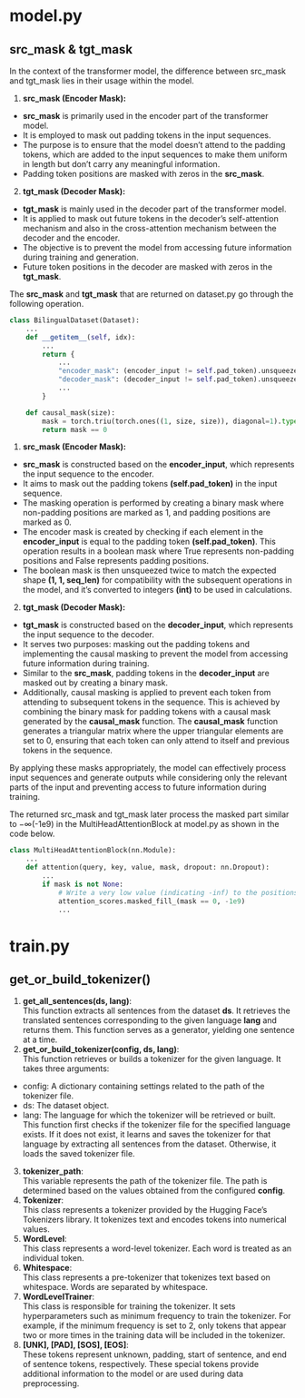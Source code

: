 # model.py
## src_mask & tgt_mask
In the context of the transformer model, the difference between src_mask and tgt_mask lies in their usage within the model.

1. **src_mask (Encoder Mask):**    
- **src_mask** is primarily used in the encoder part of the transformer model.  
- It is employed to mask out padding tokens in the input sequences.  
- The purpose is to ensure that the model doesn’t attend to the padding tokens, which are added to the input sequences to make them uniform in length but don’t carry any meaningful information.  
- Padding token positions are masked with zeros in the **src_mask**.  

2. **tgt_mask (Decoder Mask):**    
- **tgt_mask** is mainly used in the decoder part of the transformer model.  
- It is applied to mask out future tokens in the decoder’s self-attention mechanism and also in the cross-attention mechanism between the decoder and the encoder.    
- The objective is to prevent the model from accessing future information during training and generation.  
- Future token positions in the decoder are masked with zeros in the **tgt_mask**.


The **src_mask** and **tgt_mask** that are returned on dataset.py go through the following operation.

```py
class BilingualDataset(Dataset):
    ...
    def __getitem__(self, idx):
        ...
        return {
            ...
            "encoder_mask": (encoder_input != self.pad_token).unsqueeze(0).unsqueeze(0).int(), # (1, 1, seq_len)
            "decoder_mask": (decoder_input != self.pad_token).unsqueeze(0).int() & causal_mask(decoder_input.size(0)), # (1, seq_len) & (1, seq_len, seq_len)
            ...
        }

    def causal_mask(size):
        mask = torch.triu(torch.ones((1, size, size)), diagonal=1).type(torch.int)
        return mask == 0
```

1. **src_mask (Encoder Mask):**  
- **src_mask** is constructed based on the **encoder_input**, which represents the input sequence to the encoder.  
- It aims to mask out the padding tokens **(self.pad_token)** in the input sequence.  
- The masking operation is performed by creating a binary mask where non-padding positions are marked as 1, and padding positions are marked as 0.  
- The encoder mask is created by checking if each element in the **encoder_input** is equal to the padding token **(self.pad_token)**. This operation results in a boolean mask where True represents non-padding positions and False represents padding positions.
- The boolean mask is then unsqueezed twice to match the expected shape **(1, 1, seq_len)** for compatibility with the subsequent operations in the model, and it’s converted to integers **(int)** to be used in calculations.

2. **tgt_mask (Decoder Mask):**  
- **tgt_mask** is constructed based on the **decoder_input**, which represents the input sequence to the decoder.
- It serves two purposes: masking out the padding tokens and implementing the causal masking to prevent the model from accessing future information during training.  
- Similar to the **src_mask**, padding tokens in the **decoder_input** are masked out by creating a binary mask.  
- Additionally, causal masking is applied to prevent each token from attending to subsequent tokens in the sequence. This is achieved by combining the binary mask for padding tokens with a causal mask generated by the **causal_mask** function. The **causal_mask** function generates a triangular matrix where the upper triangular elements are set to 0, ensuring that each token can only attend to itself and previous tokens in the sequence.

By applying these masks appropriately, the model can effectively process input sequences and generate outputs while considering only the relevant parts of the input and preventing access to future information during training.

The returned src_mask and tgt_mask later process the masked part similar to $-\infty$(-1e9) in the MultiHeadAttentionBlock at model.py as shown in the code below.

```py
class MultiHeadAttentionBlock(nn.Module):
    ...
    def attention(query, key, value, mask, dropout: nn.Dropout):
        ...
        if mask is not None:
            # Write a very low value (indicating -inf) to the positions where mask == 0
            attention_scores.masked_fill_(mask == 0, -1e9)
            ...
```

# train.py
## ‎get_or_build_tokenizer‎()
1. **get_all_sentences(ds, lang)**:  
This function extracts all sentences from the dataset **ds**. It retrieves the translated sentences corresponding to the given language **lang** and returns them. This function serves as a generator, yielding one sentence at a time.  
2. **get_or_build_tokenizer(config, ds, lang)**:  
This function retrieves or builds a tokenizer for the given language. It takes three arguments:  
- config: A dictionary containing settings related to the path of the tokenizer file.  
- ds: The dataset object.  
- lang: The language for which the tokenizer will be retrieved or built.  
This function first checks if the tokenizer file for the specified language exists. If it does not exist, it learns and saves the tokenizer for that language by extracting all sentences from the dataset. Otherwise, it loads the saved tokenizer file.  
3. **tokenizer_path**:  
This variable represents the path of the tokenizer file. The path is determined based on the values obtained from the configured **config**.  
4. **Tokenizer**:  
This class represents a tokenizer provided by the Hugging Face’s Tokenizers library. It tokenizes text and encodes tokens into numerical values.  
5. **WordLevel**:  
This class represents a word-level tokenizer. Each word is treated as an individual token.  
6. **Whitespace**:  
This class represents a pre-tokenizer that tokenizes text based on whitespace. Words are separated by whitespace.  
7. **WordLevelTrainer**:  
This class is responsible for training the tokenizer. It sets hyperparameters such as minimum frequency to train the tokenizer. For example, if the minimum frequency is set to 2, only tokens that appear two or more times in the training data will be included in the tokenizer.  
8. **[UNK], [PAD], [SOS], [EOS]**:  
These tokens represent unknown, padding, start of sentence, and end of sentence tokens, respectively. These special tokens provide additional information to the model or are used during data preprocessing.  
















